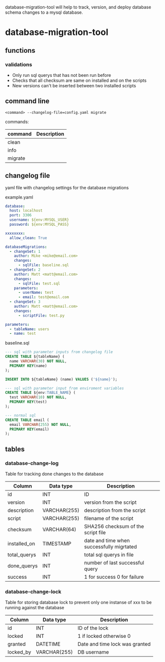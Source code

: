 database-migration-tool will help to track, version, and deploy database schema changes to a mysql database.

# database-migration-tool

## functions

### validations

- Only run sql querys that has not been run before
- Checks that all checksum are same on installed and on the scripts
- New versions can't be inserted between two installed scripts

## command line

```
<command> --changelog-file=config.yaml migrate
```

commands:

| command | Description |
| ------- | ----------- |
| clean   |             |
| info    |             |
| migrate |             |

## changelog file

yaml file with changelog settings for the database migrations

example.yaml

```yaml
database:
  host: localhost
  port: 3306
  username: ${env:MYSQL_USER}
  password: ${env:MYSQL_PASS}

xxxxxxxx:
  allow_clean: True

databaseMigrations:
  - changeSet: 1
    author: Mike <mike@email.com>
    changes:
      - sqlFile: baseline.sql
  - changeSet: 2
    author: Matt <matt@email.com>
    changes:
      - sqlFile: test.sql
    parameters:
      - userName: test
      - email: test@email.com
  - changeSet: 3
    author: Matt <matt@email.com>
    changes:
      - scriptFile: test.py

parameters:
  - tableName: users
  - name: test
```

baseline.sql

```sql
--- sql with parameter inputs from changelog file
CREATE TABLE ${tableName} (
  name VARCHAR(30) NOT NULL,
  PRIMARY KEY(name)
);

INSERT INTO ${tableName} (name) VALUES ('${name}');

--- sql with parameter input from enviroment variables
CREATE TABLE ${env:TABLE_NAME} (
  test VARCHAR(10) NOT NULL,
  PRIMARY KEY(test)
);

--- normal sql
CREATE TABLE email (
  email VARCHAR(255) NOT NULL,
  PRIMARY KEY(email)
);
```

## tables

### database-change-log

Table for tracking done changes to the database

| Column       | Data type    | Description                               |
| ------------ | ------------ | ----------------------------------------- |
| id           | INT          | ID                                        |
| version      | INT          | version from the script                   |
| description  | VARCHAR(255) | description from the script               |
| script       | VARCHAR(255) | filename of the script                    |
| checksum     | VARCHAR(64)  | SHA256 checksum of the script file        |
| installed_on | TIMESTAMP    | date and time when successfully migrtated |
| total_querys | INT          | total sql querys in file                  |
| done_querys  | INT          | number of last successful query           |
| success      | INT          | 1 for success 0 for failure               |

### database-change-lock

Table for storing database lock to prevent only one instanse of xxx to be running against the database

| Column    | Data type    | Description                    |
| --------- | ------------ | ------------------------------ |
| id        | INT          | ID of the lock                 |
| locked    | INT          | 1 if locked otherwise 0        |
| granted   | DATETIME     | Date and time lock was granted |
| locked_by | VARCHAR(255) | DB username                    |
